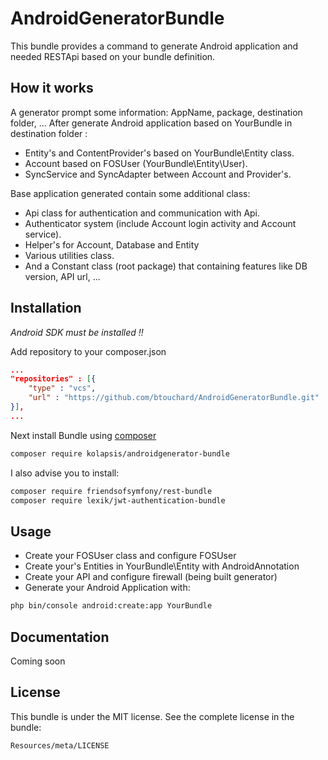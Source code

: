 AndroidGeneratorBundle
======================

This bundle provides a command to generate Android application and needed RESTApi based on your bundle definition.

How it works
------------

A generator prompt some information: AppName, package, destination folder, ...
After generate Android application based on YourBundle in destination folder :

- Entity's and ContentProvider's based on YourBundle\Entity class.
- Account based on FOSUser (YourBundle\Entity\User).
- SyncService and SyncAdapter between Account and Provider's.

Base application generated contain some additional class:

- Api class for authentication and communication with Api.
- Authenticator system (include Account login activity and Account service).
- Helper's for Account, Database and Entity
- Various utilities class.
- And a Constant class (root package) that containing features like DB version, API url, ...

Installation
------------

_Android SDK must be installed !!_

Add repository to your composer.json

``` JSON 
...
"repositories" : [{
    "type" : "vcs",
    "url" : "https://github.com/btouchard/AndroidGeneratorBundle.git"
}],
...
```

Next install Bundle using [composer](https://getcomposer.org/doc/00-intro.md) 
``` BASH
composer require kolapsis/androidgenerator-bundle
```

I also advise you to install:
``` BASH
composer require friendsofsymfony/rest-bundle
composer require lexik/jwt-authentication-bundle
```

Usage
-----

- Create your FOSUser class and configure FOSUser
- Create your's Entities in YourBundle\Entity with AndroidAnnotation
- Create your API and configure firewall (being built generator)
- Generate your Android Application with:

``` BASH
php bin/console android:create:app YourBundle
```

Documentation
-------------

Coming soon
<!--[Read the documentation](http://androidgeneratorbundle.kolapsis.com)-->

License
-------

This bundle is under the MIT license. See the complete license in the bundle:

    Resources/meta/LICENSE